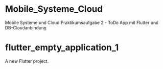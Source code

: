 # Mobile_Systeme_Cloud
Mobile Systeme und Cloud Praktikumsaufgabe 2 - ToDo App mit Flutter und DB-Cloudanbindung

# flutter_empty_application_1

A new Flutter project.
